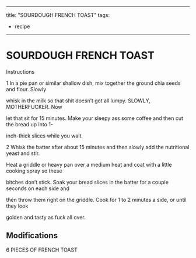 
---
title: "SOURDOUGH FRENCH TOAST"
tags:
  - recipe
---
# SOURDOUGH FRENCH TOAST


<p class="
---
title: "SOURDOUGH FRENCH TOAST"
tags:
  - recipe
---
# SOURDOUGH FRENCH TOAST


<p class="i>
* Cooking spray 



## Instructions
1 In a pie pan or similar shallow dish, mix together the ground chia seeds and flour. Slowly

whisk in the milk so that shit doesn’t get all lumpy. SLOWLY, MOTHERFUCKER. Now

let that sit for 15 minutes. Make your sleepy ass some coffee and then cut the bread up into 1-

inch-thick slices while you wait.

2 Whisk the batter after about 15 minutes and then slowly add the nutritional yeast and stir.

Heat a griddle or heavy pan over a medium heat and coat with a little cooking spray so these

bitches don’t stick. Soak your bread slices in the batter for a couple seconds on each side and

then throw them right on the griddle. Cook for 1 to 2 minutes a side, or until they look

golden and tasty as fuck all over.



## Modifications
6 PIECES OF FRENCH TOAST




